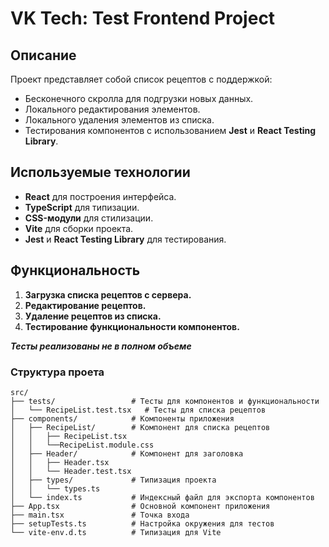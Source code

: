# VK Tech: Test Frontend Project

## Описание
Проект представляет собой список рецептов с поддержкой:
- Бесконечного скролла для подгрузки новых данных.
- Локального редактирования элементов.
- Локального удаления элементов из списка.
- Тестирования компонентов с использованием **Jest** и **React Testing Library**.

## Используемые технологии
- **React** для построения интерфейса.
- **TypeScript** для типизации.
- **CSS-модули** для стилизации.
- **Vite** для сборки проекта.
- **Jest** и **React Testing Library** для тестирования.

## Функциональность
1. **Загрузка списка рецептов с сервера.**
2. **Редактирование рецептов.**
3. **Удаление рецептов из списка.**
4. **Тестирование функциональности компонентов.**

**_Тесты реализованы не в полном объеме_**

### Структура проета 

```
src/  
├── tests/                 # Тесты для компонентов и функциональности  
│   └── RecipeList.test.tsx   # Тесты для списка рецептов  
├── components/            # Компоненты приложения  
│   ├── RecipeList/        # Компонент для списка рецептов  
│   │   ├── RecipeList.tsx  
│   │   └──RecipeList.module.css  
│   ├── Header/            # Компонент для заголовка  
│   │   ├── Header.tsx  
│   │   └── Header.test.tsx  
│   ├── types/             # Типизация проекта  
│   │   └── types.ts  
│   └── index.ts           # Индексный файл для экспорта компонентов  
├── App.tsx                # Основной компонент приложения  
├── main.tsx               # Точка входа  
├── setupTests.ts          # Настройка окружения для тестов  
└── vite-env.d.ts          # Типизация для Vite  
```

